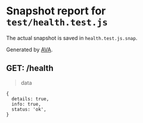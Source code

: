 # Snapshot report for `test/health.test.js`

The actual snapshot is saved in `health.test.js.snap`.

Generated by [AVA](https://avajs.dev).

## GET: /health

> data

    {
      details: true,
      info: true,
      status: 'ok',
    }
